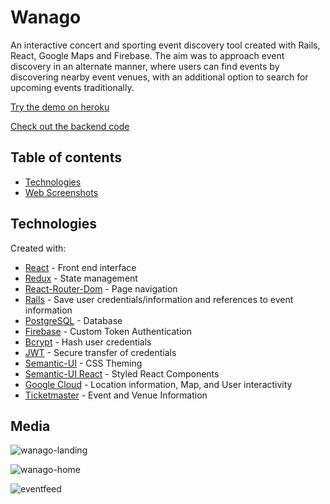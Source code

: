 # Wanago

An interactive concert and sporting event discovery tool created with Rails, React, Google Maps and Firebase. The aim was to approach event discovery in an alternate manner, where users can find events by discovering nearby event venues, with an additional option to search for upcoming events traditionally. 

[Try the demo on heroku](https://wanago.herokuapp.com/)

[Check out the backend code](https://github.com/patcarrasco/wanago-backend)

## Table of contents
* [Technologies](#technologies)
* [Web Screenshots](#web-screenshots)

## Technologies
Created with:
* [React](https://reactjs.org/) - Front end interface
* [Redux](https://redux.js.org/) - State management
* [React-Router-Dom](https://www.npmjs.com/package/react-router-dom) - Page navigation 
* [Rails](https://rubyonrails.org/) - Save user credentials/information and references to event information
* [PostgreSQL](https://www.postgresql.org/) - Database
* [Firebase](https://firebase.google.com/) - Custom Token Authentication 
* [Bcrypt](https://www.npmjs.com/package/bcrypt) - Hash user credentials
* [JWT](https://jwt.io/) - Secure transfer of credentials
* [Semantic-UI](https://semantic-ui.com/) - CSS Theming
* [Semantic-UI React](https://react.semantic-ui.com/) - Styled React Components
* [Google Cloud](https://cloud.google.com/maps-platform/) - Location information, Map, and User interactivity
* [Ticketmaster](https://developer.ticketmaster.com/)  - Event and Venue Information

## Media

![wanago-landing](https://user-images.githubusercontent.com/39533889/56843037-f99a3b00-6869-11e9-96a9-305d4ddd85b6.png)

![wanago-home](https://user-images.githubusercontent.com/39533889/56843076-6dd4de80-686a-11e9-93c9-fc4f57b6a6c5.png)

![eventfeed](https://user-images.githubusercontent.com/39533889/56843098-b55b6a80-686a-11e9-81b8-7ed0410936e6.png)

